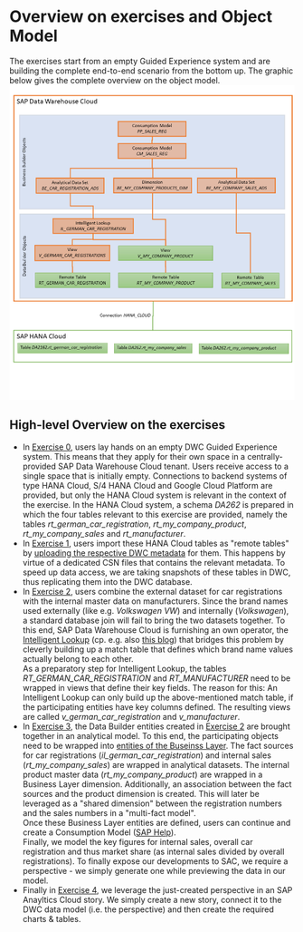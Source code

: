 # Overview on exercises and Object Model

The exercises start from an empty Guided Experience system and are building the complete end-to-end scenario from the bottom up. The graphic below gives the complete overview on the object model.
![Object Model](DA262_Object_Model.png)

## High-level Overview on the exercises

* In [Exercise 0](../ex0), users lay hands on an empty DWC Guided Experience system. This means that they apply for their own space in a centrally-provided SAP Data Warehouse Cloud tenant. Users receive access to a single space that is initially empty. Connections to backend systems of type HANA Cloud, S/4 HANA Cloud and Google Cloud Platform are provided, but only the HANA Cloud system is relevant in the context of the exercise. In the HANA Cloud system, a schema *DA262* is prepared in which the four tables relevant to this exercise are provided, namely the tables *rt_german_car_registration*, *rt_my_company_product*, *rt_my_company_sales* and *rt_manufacturer*. 
* In [Exercise 1](../ex1), users import these HANA Cloud tables as "remote tables" by [uploading the respective DWC metadata](https://help.sap.com/docs/SAP_DATA_WAREHOUSE_CLOUD/c8a54ee704e94e15926551293243fd1d/23599e6347fb4c9e9a71c82f62449875.html) for them. This happens by virtue of a dedicated CSN files that contains the relevant metadata. To speed up data access, we are taking snapshots of these tables in DWC, thus replicating them into the DWC database. 
* In [Exercise 2](../ex2/), users combine the external dataset for car registrations with the internal master data on manufacturers. Since the brand names used externally (like e.g. *Volkswagen VW*) and internally (*Volkswagen*), a standard database join will fail to bring the two datasets together. To this end, SAP Data Warehouse Cloud is furnishing an own operator, the [Intelligent Lookup](https://help.sap.com/docs/SAP_DATA_WAREHOUSE_CLOUD/c8a54ee704e94e15926551293243fd1d/8f29f801faea4d48816d0339777f9d16.html) (cp. e.g. also [this blog](https://blogs.sap.com/2021/12/02/proudly-launched-intelligent-lookup-for-sap-data-warehouse-cloud/)) that bridges this problem by cleverly building up a match table that defines which brand name values actually belong to each other.  
As a preparatory step for Intelligent Lookup, the tables *RT_GERMAN_CAR_REGISTRATION* and *RT_MANUFACTURER* need to be wrapped in views that define their key fields. The reason for this: An Intelligent Lookup can only build up the above-mentioned match table, if the participating entities have key columns defined. The resulting views are called *v_german_car_registration* and *v_manufacturer*.  
* In [Exercise 3](../ex3/), the Data Builder entities created in [Exercise 2](../ex2/) are brought together in an analytical model. To this end, the participating objects need to be wrapped into [entities of the Buseinss Layer](https://help.sap.com/docs/SAP_DATA_WAREHOUSE_CLOUD/c8a54ee704e94e15926551293243fd1d/c912cdc1537d4efbb24b08327ea68918.html). The fact sources for car registrations (*il_german_car_registration*) and internal sales (*rt_my_company_sales*) are wrapped in analytical datasets. The internal product master data (*rt_my_company_product*) are wrapped in a Business Layer dimension. Additionally, an association between the fact sources and the product dimension is created. This will later be leveraged as a "shared dimension" between the registration numbers and the sales numbers in a "multi-fact model".  
Once these Business Layer entities are defined, users can continue and create a Consumption Model ([SAP Help](https://help.sap.com/docs/SAP_DATA_WAREHOUSE_CLOUD/c8a54ee704e94e15926551293243fd1d/337fa99de4a44700ba49e2214a1f3349.html)).  
Finally, we model the key figures for internal sales, overall car registration and thus market share (as internal sales divided by overall registrations). To finally expose our developments to SAC, we require a perspective - we simply generate one while previewing the data in our model. 
* Finally in [Exercise 4](../ex4/), we leverage the just-created perspective in an SAP Anayltics Cloud story. We simply create a new story, connect it to the DWC data model (i.e. the perspective) and then create the required charts & tables.

